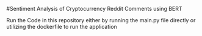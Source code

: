 #Sentiment Analysis of Cryptocurrency Reddit Comments using BERT

Run the Code in this repository either by running the main.py file directly or utilizing the dockerfile to run the application